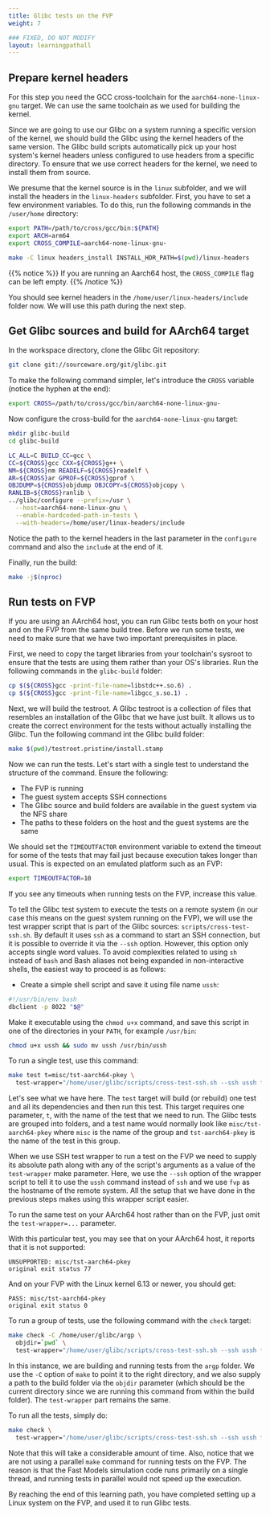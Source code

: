 ```yaml
---
title: Glibc tests on the FVP
weight: 7

### FIXED, DO NOT MODIFY
layout: learningpathall
---
```


## Prepare kernel headers

For this step you need the GCC cross-toolchain for the `aarch64-none-linux-gnu` target.
We can use the same toolchain as we used for building the kernel.

Since we are going to use our Glibc on a system running a specific version of the kernel,
we should build the Glibc using the kernel headers of the same version. The Glibc build
scripts automatically pick up your host system's kernel headers unless configured to use
headers from a specific directory. To ensure that we use correct headers for the kernel,
we need to install them from source.

We presume that the kernel source is in the `linux` subfolder, and we will install the
headers in the `linux-headers` subfolder. First, you have to set a few environment variables.
To do this, run the following commands in the `/user/home` directory:

```bash
export PATH=/path/to/cross/gcc/bin:${PATH}
export ARCH=arm64
export CROSS_COMPILE=aarch64-none-linux-gnu-

make -C linux headers_install INSTALL_HDR_PATH=$(pwd)/linux-headers
```

{{% notice %}}
If you are running an Aarch64 host, the `CROSS_COMPILE` flag can be left empty.
{{% /notice %}}

You should see kernel headers in the `/home/user/linux-headers/include` folder now.
We will use this path during the next step.

## Get Glibc sources and build for AArch64 target

In the workspace directory, clone the Glibc Git repository:

```bash
git clone git://sourceware.org/git/glibc.git
```

To make the following command simpler, let's introduce the `CROSS` variable (notice the hyphen
at the end):

```bash
export CROSS=/path/to/cross/gcc/bin/aarch64-none-linux-gnu-
```

Now configure the cross-build for the `aarch64-none-linux-gnu` target:

```bash
mkdir glibc-build
cd glibc-build

LC_ALL=C BUILD_CC=gcc \
CC=${CROSS}gcc CXX=${CROSS}g++ \
NM=${CROSS}nm READELF=${CROSS}readelf \
AR=${CROSS}ar GPROF=${CROSS}gprof \
OBJDUMP=${CROSS}objdump OBJCOPY=${CROSS}objcopy \
RANLIB=${CROSS}ranlib \
../glibc/configure --prefix=/usr \
  --host=aarch64-none-linux-gnu \
  --enable-hardcoded-path-in-tests \
  --with-headers=/home/user/linux-headers/include
```

Notice the path to the kernel headers in the last parameter in the `configure` command and
also the `include` at the end of it.

Finally, run the build:

```bash
make -j$(nproc)
```

## Run tests on FVP

If you are using an AArch64 host, you can run Glibc tests both on your host and on the FVP
from the same build tree. Before we run some tests, we need to make sure that we have two
important prerequisites in place.

First, we need to copy the target libraries from your toolchain's sysroot to ensure that
the tests are using them rather than your OS's libraries. Run the following commands in the
`glibc-build` folder:

```bash
cp $(${CROSS}gcc -print-file-name=libstdc++.so.6) .
cp $(${CROSS}gcc -print-file-name=libgcc_s.so.1) .
```

Next, we will build the testroot. A Glibc testroot is a collection of files that resembles
an installation of the Glibc that we have just built. It allows us to create the correct
environment for the tests without actually installing the Glibc. Tun the following command
int the Glibc build folder:

```bash
make $(pwd)/testroot.pristine/install.stamp
```

Now we can run the tests. Let's start with a single test to understand the structure of the
command. Ensure the following:

 * The FVP is running
 * The guest system accepts SSH connections
 * The Glibc source and build folders are available in the guest system via the NFS share
 * The paths to these folders on the host and the guest systems are the same

We should set the `TIMEOUTFACTOR` environment variable to extend the timeout for some of the
tests that may fail just because execution takes longer than usual. This is expected on an
emulated platform such as an FVP:

```bash
export TIMEOUTFACTOR=10
```

If you see any timeouts when running tests on the FVP, increase this value.

To tell the Glibc test system to execute the tests on a remote system (in our case this
means on the guest system running on the FVP), we will use the test wrapper script that
is part of the Glibc sources: `scripts/cross-test-ssh.sh`. By default it uses `ssh` as a
command to start an SSH connection, but it is possible to override it via the `--ssh` option.
However, this option only accepts single word values. To avoid complexities related to
using `sh` instead of `bash` and Bash aliases not being expanded in non-interactive shells,
the easiest way to proceed is as follows:

 * Create a simple shell script and save it using file name `ussh`:

```bash
#!/usr/bin/env bash
dbclient -p 8022 "$@"
```

 Make it executable using the `chmod u+x` command, and save this script in one of the directories in your `PATH`, for example `/usr/bin`:

```bash
chmod u+x ussh && sudo mv ussh /usr/bin/ussh
```

To run a single test, use this command:

```bash
make test t=misc/tst-aarch64-pkey \
  test-wrapper="/home/user/glibc/scripts/cross-test-ssh.sh --ssh ussh fvp"
```

Let's see what we have here. The `test` target will build (or rebuild) one test and all
its dependencies and then run this test. This target requires one parameter, `t`, with the
name of the test that we need to run. The Glibc tests are grouped into folders, and a test name
would normally look like `misc/tst-aarch64-pkey` where `misc` is the name of the group and
`tst-aarch64-pkey` is the name of the test in this group.

When we use SSH test wrapper to run a test on the FVP we need to supply its absolute path along
with any of the script's arguments as a value of the `test-wrapper` make parameter. Here,
we use the `--ssh` option of the wrapper script to tell it to use the `ussh` command instead
of `ssh` and we use `fvp` as the hostname of the remote system. All the setup that we have
done in the previous steps makes using this wrapper script easier.

To run the same test on your AArch64 host rather than on the FVP, just omit the `test-wrapper=...`
parameter.

With this particular test, you may see that on your AArch64 host, it reports that it is not
supported:

```
UNSUPPORTED: misc/tst-aarch64-pkey
original exit status 77
```

And on your FVP with the Linux kernel 6.13 or newer, you should get:

```
PASS: misc/tst-aarch64-pkey
original exit status 0
```

To run a group of tests, use the following command with the `check` target:

```bash
make check -C /home/user/glibc/argp \
  objdir=`pwd` \
  test-wrapper="/home/user/glibc/scripts/cross-test-ssh.sh --ssh ussh fvp"
```

In this instance, we are building and running tests from the `argp` folder. We use the `-C`
option of `make` to point it to the right directory, and we also supply a path to the
build folder via the `objdir` parameter (which should be the current directory since we are
running this command from within the build folder). The `test-wrapper` part remains the same.

To run all the tests, simply do:

```bash
make check \
  test-wrapper="/home/user/glibc/scripts/cross-test-ssh.sh --ssh ussh fvp"
```

Note that this will take a considerable amount of time. Also, notice that we are not using
a parallel `make` command for running tests on the FVP. The reason is that the Fast Models
simulation code runs primarily on a single thread, and running tests in parallel would not
speed up the execution.

By reaching the end of this learning path, you have completed setting up a Linux system on the FVP, and used it to run Glibc tests.